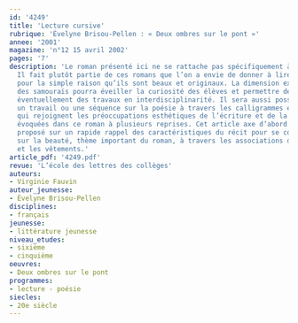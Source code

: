 ```yaml
---
id: '4249'
title: 'Lecture cursive'
rubrique: 'Évelyne Brisou-Pellen : « Deux ombres sur le pont »'
annee: '2001'
magazine: 'n°12 15 avril 2002'
pages: '7'
description: 'Le roman présenté ici ne se rattache pas spécifiquement à une séquence.
  Il fait plutôt partie de ces romans que l’on a envie de donner à lire aux élèves
  pour la simple raison qu’ils sont beaux et originaux. La dimension exotique du Japon
  des samouraïs pourra éveiller la curiosité des élèves et permettre des recherches,
  éventuellement des travaux en interdisciplinarité. Il sera aussi possible de proposer
  un travail ou une séquence sur la poésie à travers les calligrammes et les haïkus
  qui rejoignent les préoccupations esthétiques de l’écriture et de la poésie japonaises
  évoquées dans ce roman à plusieurs reprises. Cet article axe d’abord le travail
  proposé sur un rapide rappel des caractéristiques du récit pour se concentrer ensuite
  sur la beauté, thème important du roman, à travers les associations de couleurs
  et les vêtements.'
article_pdf: '4249.pdf'
revue: 'L’école des lettres des collèges'
auteurs:
- Virginie Fauvin
auteur_jeunesse:
- Évelyne Brisou-Pellen
disciplines:
- français
jeunesse:
- littérature jeunesse
niveau_etudes:
- sixième
- cinquième
oeuvres:
- Deux ombres sur le pont
programmes:
- lecture - poésie
siecles:
- 20e siècle
---
```


